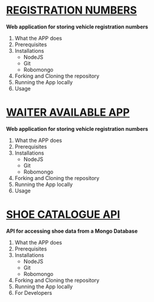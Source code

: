 # [REGISTRATION NUMBERS](https://github.com/cale312/registration_number_webApp)

**Web application for storing vehicle registration numbers**

1. What the APP does
2. Prerequisites
3. Installations
    * NodeJS
    * Git
    * Robomongo
4. Forking and Cloning the repository
5. Running the App locally
6. Usage

# [WAITER AVAILABLE APP](https://github.com/cale312/registration_number_webApp)

**Web application for storing vehicle registration numbers**

  1. What the APP does
  2. Prerequisites
  3. Installations
      * NodeJS
      * Git
      * Robomongo
  4. Forking and Cloning the repository
  5. Running the App locally
  6. Usage

# [SHOE CATALOGUE API](https://github.com/cale312/shoe_catalogue_api)

**API for accessing shoe data from a Mongo Database**

  1. What the APP does
  2. Prerequisites
  3. Installations
      * NodeJS
      * Git
      * Robomongo
  4. Forking and Cloning the repository
  5. Running the App locally
  6. For Developers
